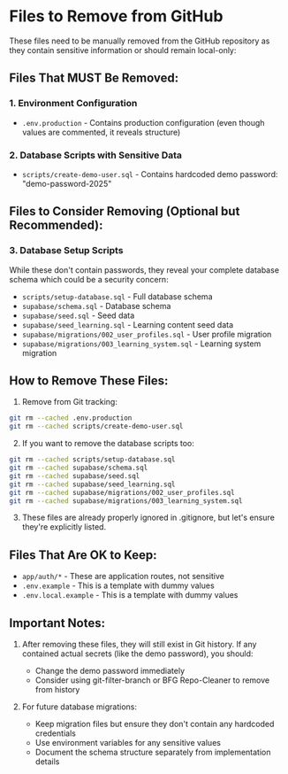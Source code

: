 # Files to Remove from GitHub

These files need to be manually removed from the GitHub repository as they contain sensitive information or should remain local-only:

## Files That MUST Be Removed:

### 1. **Environment Configuration**
- `.env.production` - Contains production configuration (even though values are commented, it reveals structure)

### 2. **Database Scripts with Sensitive Data**
- `scripts/create-demo-user.sql` - Contains hardcoded demo password: "demo-password-2025"

## Files to Consider Removing (Optional but Recommended):

### 3. **Database Setup Scripts**
While these don't contain passwords, they reveal your complete database schema which could be a security concern:
- `scripts/setup-database.sql` - Full database schema
- `supabase/schema.sql` - Database schema
- `supabase/seed.sql` - Seed data
- `supabase/seed_learning.sql` - Learning content seed data
- `supabase/migrations/002_user_profiles.sql` - User profile migration
- `supabase/migrations/003_learning_system.sql` - Learning system migration

## How to Remove These Files:

1. Remove from Git tracking:
```bash
git rm --cached .env.production
git rm --cached scripts/create-demo-user.sql
```

2. If you want to remove the database scripts too:
```bash
git rm --cached scripts/setup-database.sql
git rm --cached supabase/schema.sql
git rm --cached supabase/seed.sql
git rm --cached supabase/seed_learning.sql
git rm --cached supabase/migrations/002_user_profiles.sql
git rm --cached supabase/migrations/003_learning_system.sql
```

3. These files are already properly ignored in .gitignore, but let's ensure they're explicitly listed.

## Files That Are OK to Keep:

- `app/auth/*` - These are application routes, not sensitive
- `.env.example` - This is a template with dummy values
- `.env.local.example` - This is a template with dummy values

## Important Notes:

1. After removing these files, they will still exist in Git history. If any contained actual secrets (like the demo password), you should:
   - Change the demo password immediately
   - Consider using git-filter-branch or BFG Repo-Cleaner to remove from history

2. For future database migrations:
   - Keep migration files but ensure they don't contain any hardcoded credentials
   - Use environment variables for any sensitive values
   - Document the schema structure separately from implementation details
